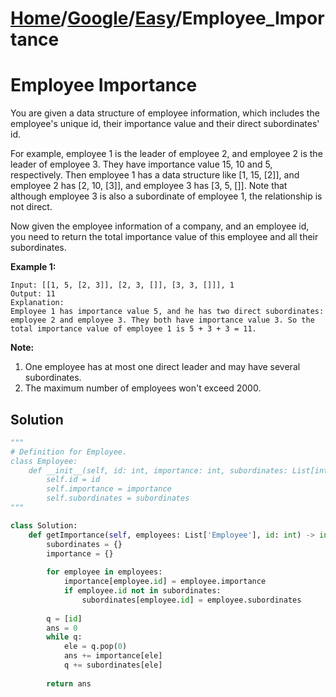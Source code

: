 # [Home](./../..)/[Google](./..)/[Easy](./)/Employee_Importance
<h1>Employee Importance</h1>

<p>
You are given a data structure of employee information, which includes the employee's unique id, their importance value and their direct subordinates' id.

For example, employee 1 is the leader of employee 2, and employee 2 is the leader of employee 3. They have importance value 15, 10 and 5, respectively. Then employee 1 has a data structure like [1, 15, [2]], and employee 2 has [2, 10, [3]], and employee 3 has [3, 5, []]. Note that although employee 3 is also a subordinate of employee 1, the relationship is not direct.

Now given the employee information of a company, and an employee id, you need to return the total importance value of this employee and all their subordinates.

</p>

<b>Example 1:</b>

    Input: [[1, 5, [2, 3]], [2, 3, []], [3, 3, []]], 1
    Output: 11
    Explanation:
    Employee 1 has importance value 5, and he has two direct subordinates: employee 2 and employee 3. They both have importance value 3. So the total importance value of employee 1 is 5 + 3 + 3 = 11.

<b>Note:</b>
1. One employee has at most one direct leader and may have several subordinates.
2. The maximum number of employees won't exceed 2000.


<h2>Solution</h2>

```python
"""
# Definition for Employee.
class Employee:
    def __init__(self, id: int, importance: int, subordinates: List[int]):
        self.id = id
        self.importance = importance
        self.subordinates = subordinates
"""

class Solution:
    def getImportance(self, employees: List['Employee'], id: int) -> int:
        subordinates = {}
        importance = {}
        
        for employee in employees:
            importance[employee.id] = employee.importance
            if employee.id not in subordinates:
                subordinates[employee.id] = employee.subordinates
        
        q = [id]
        ans = 0
        while q:
            ele = q.pop(0)
            ans += importance[ele]
            q += subordinates[ele]
            
        return ans
```
